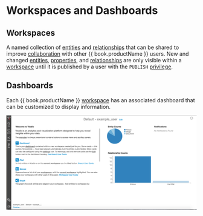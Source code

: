 # Workspaces and Dashboards

## Workspaces

A named collection of [entities](entities.md) and [relationships](edges.md) that can be shared to improve
 [collaboration](collaboration.md) with
other {{ book.productName }} users. New and changed [entities](entities.md), [properties](properties.md), and [relationships](edges.md)
are only visible within a [workspace](workspaces.md) until it is published by a user with
the `PUBLISH` [privilege](application-privileges.md).

## Dashboards

Each {{ book.productName }} [workspace](workspaces.md) has an associated dashboard that can be customized to display
information.

<img src = images/dashboard.png width="700">
